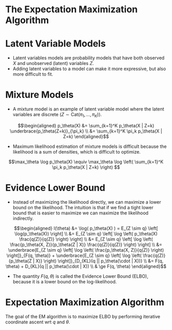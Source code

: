 The Expectation Maximization Algorithm
======================================

# Latent Variable Models
* Latent variables models are probability models that have both observed $X$ and unobserved (latent) variables $Z$. 
* Adding latent variables to a model can make it more expressive, but also more difficult to fit.

# Mixture Models
* A mixture model is an example of latent variable model where the latent variables are discrete $( Z \sim \text{Cat}(\pi_1, ..., \pi_K))$.
``` math
\begin{aligned}
p_\theta(X) &= \sum_{k=1}^K p_\theta(X | Z=k) \underbrace{p_\theta(Z=k)}_{\pi_k} \\
	&= \sum_{k=1}^K \pi_k p_\theta(X | Z=k)
\end{aligned}
```
* Maximum likelihood estimation of mixture models is difficult because the likelihood is a sum of densities, which is difficult to optimize.
``` math
\max_\theta \log p_\theta(X) \equiv \max_\theta \log \left( \sum_{k=1}^K \pi_k p_\theta(X | Z=k) \right) 
```

# Evidence Lower Bound
* Instead of maximizing the likelihood directly, we can maximize a lower bound on the likelihood. The intuition is that if we find a tight lower bound that is easier to maximize we can maximize the likelihood indirectly.  
``` math
\begin{aligned}
l(\theta) &= \log( p_\theta(X) ) = E_{Z \sim q} \left[ \log(p_\theta(X)) \right] \\
	&= E_{Z \sim q} \left[ \log \left( p_\theta(X) \frac{q(Z)}{q(Z)} \right) \right] \\
 	&= E_{Z \sim q} \left[ \log \left( \frac{p_\theta(X, Z)}{p_\theta(Z | X)} \frac{q(Z)}{q(Z)} \right) \right] \\
  	&= \underbrace{E_{Z \sim q} \left[ \log \left( \frac{p_\theta(X, Z)}{q(Z)} \right) \right]}_{F(q, \theta)} +  \underbrace{E_{Z \sim q} \left[ \log \left( \frac{q(Z)}{p_\theta(Z | X)} \right) \right]}_{D_{KL}(q || p_\theta(\cdot | X))} \\
   	&= F(q, \theta) + D_{KL}(q || p_\theta(\cdot | X)) \\
	& \ge F(q, \theta)
\end{aligned}
```
* The quantity $F(q, \theta)$ is called the Evidence Lower Bound (ELBO), because it is a lower bound on the log-likelihood. 

# Expectation Maximization Algorithm
The goal of the EM algorithm is to maximize ELBO by performing iterative coordinate ascent wrt $q$ and $\theta$.
